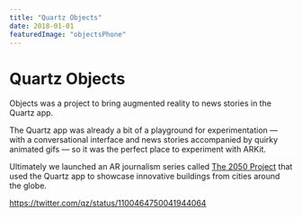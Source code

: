 ```yaml
---
title: "Quartz Objects"
date: 2018-01-01
featuredImage: "objectsPhone"
---
```


# Quartz Objects

Objects was a project to bring augmented reality to news stories in the Quartz app.

The Quartz app was already a bit of a playground for experimentation — with a conversational interface and news stories accompanied by quirky animated gifs — so it was the perfect place to experiment with ARKit.

Ultimately we launched an AR journalism series called [The 2050 Project](https://qz.com/se/the-2050-project/) that used the Quartz app to showcase innovative buildings from cities around the globe.

https://twitter.com/qz/status/1100464750041944064

